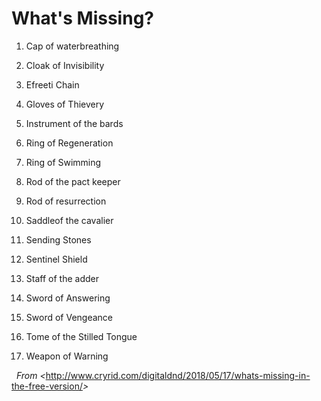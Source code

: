 
# **What's Missing?**

1.  Cap of waterbreathing

2.  Cloak of Invisibility

3.  Efreeti Chain

4.  Gloves of Thievery

5.  Instrument of the bards

6.  Ring of Regeneration

7.  Ring of Swimming

8.  Rod of the pact keeper

9.  Rod of resurrection

10. Saddleof the cavalier

11. Sending Stones

12. Sentinel Shield

13. Staff of the adder

14. Sword of Answering

15. Sword of Vengeance

16. Tome of the Stilled Tongue

17. Weapon of Warning

 
*From &lt;*<http://www.cryrid.com/digitaldnd/2018/05/17/whats-missing-in-the-free-version/>*&gt;*
